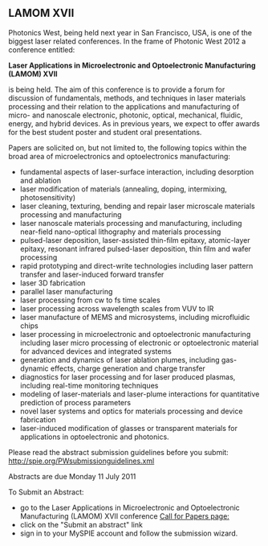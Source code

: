 ## LAMOM XVII

<!--break-->
Photonics West, being held next year in San Francisco, USA, is one of the biggest laser related conferences. In the frame of Photonic West 2012 a conference entitled:  

**Laser Applications in Microelectronic and Optoelectronic Manufacturing (LAMOM) XVII**
  
is being held. The aim of this conference is to provide a forum for discussion of fundamentals, methods, and techniques in laser materials processing and their relation to the applications and manufacturing of micro- and nanoscale electronic, photonic, optical, mechanical, fluidic, energy, and hybrid devices. As in previous years, we expect to offer awards for the best student poster and student oral presentations. 

Papers are solicited on, but not limited to, the following topics within the broad area of microelectronics and optoelectronics manufacturing: 
  
* fundamental aspects of laser-surface interaction, including desorption and ablation   
* laser modification of materials (annealing, doping, intermixing, photosensitivity)  
* laser cleaning, texturing, bending and repair 
laser microscale materials processing and manufacturing  
* laser nanoscale materials processing and manufacturing, including near-field nano-optical lithography and materials processing  
* pulsed-laser deposition, laser-assisted thin-film epitaxy, atomic-layer epitaxy, resonant infrared pulsed-laser deposition, thin film and wafer processing   
* rapid prototyping and direct-write technologies including laser pattern transfer and laser-induced forward transfer   
* laser 3D fabrication   
* parallel laser manufacturing   
* laser processing from cw to fs time scales   
* laser processing across wavelength scales from VUV to IR  
* laser manufacture of MEMS and microsystems, including microfluidic chips   
* laser processing in microelectronic and optoelectronic manufacturing including laser micro processing of electronic or optoelectronic material for advanced devices and integrated systems   
* generation and dynamics of laser ablation plumes, including gas-dynamic effects, charge generation and charge transfer   
* diagnostics for laser processing and for laser produced plasmas, including real-time monitoring techniques   
* modeling of laser-materials and laser-plume interactions for quantitative prediction of process parameters   
* novel laser systems and optics for materials processing and device fabrication   
* laser-induced modification of glasses or transparent materials for applications in optoelectronic and photonics.  
  
Please read the abstract submission guidelines before you submit: 
http://spie.org/PWsubmissionguidelines.xml 
 
Abstracts are due Monday 11 July 2011 

To Submit an Abstract:   
- go to the Laser Applications in Microelectronic and Optoelectronic Manufacturing (LAMOM) XVII conference [Call for Papers page:](http://spie.org/LA110)
- click on the "Submit an abstract" link   
- sign in to your MySPIE account and follow the submission wizard.